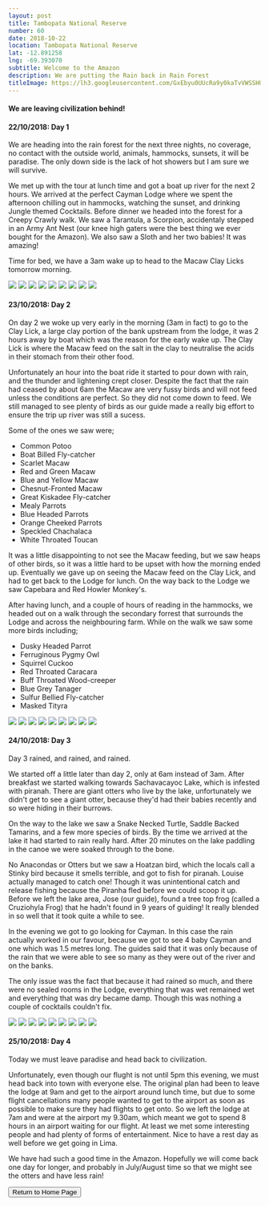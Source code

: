 ```yaml
---
layout: post
title: Tambopata National Reserve
number: 60
date: 2018-10-22
location: Tambopata National Reserve
lat: -12.891258
lng: -69.393070
subtitle: Welcome to the Amazon
description: We are putting the Rain back in Rain Forest
titleImage: https://lh3.googleusercontent.com/GxEbyu0UUcRa9y0kaTvVWSSHU1T-Hzlx5F7b3NZWmWgGMdfd_eedZu6bNCMGXgIcGf9ABUZ98pxofkWQRBKrTCEnOT7M6p9_qYOzfiq5lYkIo1X_rBTnNbZ6aU5jFSsixyhzWNAiiyQ=w2400
---
```


<h4>We are leaving civilization behind!</h4>

<h4>22/10/2018: Day 1</h4>

We are heading into the rain forest for the next three nights, no coverage, no contact with the outside world, animals, hammocks, sunsets, it will be paradise.
The only down side is the lack of hot showers but I am sure we will survive.

We met up with the tour at lunch time and got a boat up river for the next 2 hours. We arrived at the perfect Cayman Lodge where we spent the afternoon chilling out in hammocks, watching the sunset, and drinking Jungle themed Cocktails. 
Before dinner we headed into the forest for a Creepy Crawly walk. We saw a Tarantula, a Scorpion, accidentaly stepped in an Army Ant Nest (our knee high gaters were the best thing we ever bought for the Amazon). 
We also saw a Sloth and her two babies! It was amazing!

Time for bed, we have a 3am wake up to head to the Macaw Clay Licks tomorrow morning. 

<img src="https://lh3.googleusercontent.com/cLhkUBLtuKC5N_6R1QnVjIMGs1h_AvM6o8t1aGtfqwKrlaeR28I04eAEh2lLcgYNaKVHZsuYIO2Z99m8WcGb5O-BkOfxlRhisAQG8maCQL5je82NkpyiLz1QiNyYzzDvDAcvGnfK27E=w2400" class="image1">
<img src="https://lh3.googleusercontent.com/i04fQ6MLJWKEe-LE2v16NzUKQ9UKDubWJVoB1VlQSUm9emvSph_bv_epy4MhSKbpPHwV3vXM1-8sVpnnRnKp20lqBqb9gLZA9HGLJGgzIPa2uQgYFQwKqgfVPlhYBIhkZLFY6YhZuiQ=w2400" class="image1">
<img src="https://lh3.googleusercontent.com/1Ea5zo0YqZgZlY4NLYlOFB3-TsvDZqwJIMpPfxPbfndbE_UdSsKsecn6CV6b4prVaAHRrEKFUf1IRwiNIjSiIcZnIWDdwygbLpiOULGo4J83IptCJSn_YZwEOV8BLwTp4UurhgBJLrg=w2400" class="image1">
<img src="https://lh3.googleusercontent.com/0SWfcfN5mY3zu27cK-DAtDIEa5H5Kcj6h4paAabQyCixNDmm9FOZ0sufJacSszu_JyblIPq9FzfbFjHJ1ZRYTUMjCgleWo54CK1nTpuf4LfadH9sei7UeTvmE8BrPFm3TxM7_FtSn-8=w2400" class="image1">
<img src="https://lh3.googleusercontent.com/EOT2z38D6pXjMIfVZFgjukVGIa5sNkKM1mWNLanIwOrybuNqrkjUrOH1Sq1feAFn9au0xL7GSYYW_2Z11lCLW2ewqsIzhAud6cThk9p_7buz-rCeVKAyYWsuVYkGMRluBiOxPTqYmCc=w2400" class="image1">
<img src="https://lh3.googleusercontent.com/zP52FkOlVpASH-WyXidSgyv64y70v0k9leruN4Bzd_efmin-aGJWuf64OMXDZKEmfDjF9N2WxHkq5_kylEpB8CRhKBZ4Ly9d42zhf0kFoxn2jupTly25hdW2kX5xIduEDLy0mhXROKE=w2400" class="image1">
<img src="https://lh3.googleusercontent.com/NHoW98nXpRIMoSEkCNMsgBQnnPMndL5saiJbTnAF5LJPqdy1FHoWkOUYEkKi0m669KPZmiP8maN5SiU2WK1-OccmPyZH06ipuc8ObaamskklrJYDK65ITQwWi9-9YGNmh0UDkfbolB4=w2400" class="image1">
<img src="https://lh3.googleusercontent.com/Lei6uaOIjpocp3qPmu1SYSE-rje58xyXobq09dgXc-LhqWJhkmzRxKF7myDz-TN4OG4TqQ_bGgXs3xZvDInUQEggCAlFLqycHmZRrYBOdZ1z-ptFRdmgDoZybIJmWX_MNHhTyxMaJe4=w2400" class="image1">
<img src="https://lh3.googleusercontent.com/RizMhGjY3nxhD8c2mZFkhLNXyq3oqqnl02l0RlgExi_x4v3Z77L02mFI5uQnZmtwQJLtoCWbmuv6Jsl0HUCcEnuXWCB_E3c6jIbOFHOuuhetTivfEXsBI-jdemK15tEE3Beba3tGYMo=w2400" class="image1">

<h4>23/10/2018: Day 2</h4>

On day 2 we woke up very early in the morning (3am in fact) to go to the Clay Lick, a large clay portion of the bank upstream from the lodge,
it was 2 hours away by boat which was the reason for the early wake up. 
The Clay Lick is where the Macaw feed on the salt in the clay to neutralise the acids in their stomach from their other food. 

Unfortunately an hour into the boat ride it started to pour down with rain, and the thunder and lightening crept closer. Despite the fact that the rain had ceased by about 6am the Macaw are very fussy birds and will not feed unless
the conditions are perfect. So they did not come down to feed. 
We still managed to see plenty of birds as our guide made a really big effort to ensure the trip up river was still a sucess.

Some of the ones we saw were; 
* Common Potoo
* Boat Billed Fly-catcher
* Scarlet Macaw
* Red and Green Macaw
* Blue and Yellow Macaw
* Chesnut-Fronted Macaw
* Great Kiskadee Fly-catcher
* Mealy Parrots
* Blue Headed Parrots
* Orange Cheeked Parrots
* Speckled Chachalaca
* White Throated Toucan

It was a little disappointing to not see the Macaw feeding, but we saw heaps of other birds, so it was a little hard to be upset with how the morning ended up. 
Eventually we gave up on seeing the Macaw feed on the Clay Lick, and had to get back to the Lodge for lunch. On the way back to the Lodge 
we saw Capebara and Red Howler Monkey's. 

After having lunch, and a couple of hours of reading in the hammocks, we headed out on a walk through the secondary forrest that surrounds the 
Lodge and across the neighbouring farm. While on the walk we saw some more birds including;
* Dusky Headed Parrot 
* Ferruginous Pygmy Owl
* Squirrel Cuckoo
* Red Throated Caracara
* Buff Throated Wood-creeper
* Blue Grey Tanager
* Sulfur Bellied Fly-catcher
* Masked Tityra

<img src="https://lh3.googleusercontent.com/RSxQC3ZBk6ugGq-GusKh-0_kjmBjjUAyZaPxdY3Bjo1IhP8qo30jWLoQwnCtammzKOyVxsI6xR_RfBFEqpS9k_plabSZXFEwkuBsMfEU-pvVq7a0EUKO_uO5URwXfaI7-557S0Z_248=w2400" class="image1">
<img src="https://lh3.googleusercontent.com/4kOaz7vq2MPxfyLoQefI0k2X5daURM-0MInXBXfwTNT7PKvYuwvMskOcXvXZ2uR0EpAG_DsmM2icFuZHTrRp_twqDZnnu2084tiHa1HMgrff7O3hw2C2qqM4BNILm_k_6oJ2R5fSaMM=w2400" class="image1">
<img src="https://lh3.googleusercontent.com/0h2YCyz9BdFM36tW0qXDvQrwwsysLWGkDa9gGaG_UI9egYzSJazP3tHQ4CmyPBuMjqK5fuDNB1Tiun2zUdRQbmHW4nigDKqIjF1mpZr7kNZDphAxC0DENLpvYYlht7eVyFx_dZ6YgWg=w2400" class="image1">
<img src="https://lh3.googleusercontent.com/c0tu7-MqMd3f35kV56xYz3I9hlg040uLlhpbJ25TnGfk5YcHscklVZYphRQe61J_1qOfhnl5mbevCWdH8aAPnuw-A12WdrGRQh1U7FiQDhOtmaRPF_zclyXuZmfhJOVIRnxA5516vcs=w2400" class="image1">
<img src="https://lh3.googleusercontent.com/E1jLg4Anl8Q5TCLs1oJF65lJJmINStRTo01sKZgE4pBgnGGyZvV0UHyzIYZNEsdxIWWDvADtr4Bftriu1En8FMA6INGBL_BHXqJ4W4jbfilgju43qkUyNMHr_p8cXTb4A8Izz7yBtFI=w2400" class="image1">
<img src="https://lh3.googleusercontent.com/qlvF7YA1U7I9HtOjCzejHWwDMypaokKqkN8xTahS2QyKkL0aad6HGUU5G2APfVwy3EGueR8dUWnSSpwuWpjEU02XmG8VJ5XxX-3G2yn-niv2cjrvhHDSF16fh7d4bZkHYFjJtwNsS0w=w2400" class="image1">
<img src="https://lh3.googleusercontent.com/oWH7KXKSpLPAWQU5SfSCt7SW20aCLCY23J-YKNTEg8Q2NJsbizNb0MZOGG0W22SIgPbSvf4mLeknoQ4UY1fMqxWplvPfbw9oiCsRfmIlSs0h76U_q4HOMyEzO1ws4IojKWfLLSToMww=w2400" class="image1">
<img src="https://lh3.googleusercontent.com/mLQSvc3J_Tr160HnKYgr6VJ3F5a-96Q-8RcpP-1NHwBn-2OyxnZrADYe1nSJXUL02aP8zgBKj5gAglbo1BZQ42cbmBsUU55KNGM0vhb1YDTlYA5XBxqMe-uow8z67OGhu9FitT3hHCU=w2400" class="image1">
<img src="https://lh3.googleusercontent.com/mIZDiEJ1bqDZCWShnqvXgn70W_RfW0xjZbfqfyOlUpN2_m_-8tSMrO6ajKR5HSJRwAWHbLGvr2pzLZfHWSqplAdOH6VME30wyJAvC1JvuuGeqGPWyc0P8oeArctsFR7f8a-TkF5OBDk=w2400" class="image1">

<h4>24/10/2018: Day 3</h4>

Day 3 rained, and rained, and rained. 

We started off a little later than day 2, only at 6am instead of 3am. After breakfast we started walking
towards Sachavacayoc Lake, which is infested with piranah. There are giant otters who live by the lake, unfortunately we didn't get to see a giant otter, because
they'd had their babies recently and so were hiding in their burrows. 

On the way to the lake we saw a Snake Necked Turtle, Saddle Backed Tamarins, and a few more species of birds. 
By the time we arrived at the lake it had started to rain really hard. After 20 minutes on the lake paddling in the canoe we were soaked through to the bone. 

No Anacondas or Otters but we saw a Hoatzan bird, which the locals call a Stinky bird because it smells terrible, and got to fish for piranah. 
Louise actually managed to catch one! Though it was unintentional catch and release fishing because the Piranha fled before we could scoop it up. 
Before we left the lake area, Jose (our guide), found a tree top frog (called a Cruziohyla Frog) that he hadn't found in 9 years of guiding! It really blended in
so well that it took quite a while to see. 

In the evening we got to go looking for Cayman. In this case the rain actually worked in our favour, because we got to see 4 baby Cayman 
and one which was 1.5 metres long. The guides said that it was only because of the rain that we were able to see so many as they were out of the river and on the banks.

The only issue was the fact that because it had rained so much, and there were no sealed rooms in the Lodge, everything that was wet remained wet and everything
that was dry became damp. Though this was nothing a couple of cocktails couldn't fix. 

<img src="https://lh3.googleusercontent.com/hWXJAiH2ALJkKfrsYXuIJHNtruRvye0NeMhSy-5JEPhVGWE6YsI4bCrdujndoaA9KHsh7IxmqdAe_EyBL-wyMiYdxo1NniJygq0Sem-_CDI9_x0CuOO3sZ71_su_T1wKx3Ne7CHBhSs=w2400" class="image1">
<img src="https://lh3.googleusercontent.com/mD9NX_oKx-d081fE7Vm1ty8y_QYI6y7TnjNRpS_ZpQmhugvrEKDr7qC1haNHs5SCBaFrjfrOUgQJi-9nSucsvjMjrt1z7ryLXLQzGNGQA-IzsUYRyC9E7kwYgiyh_Xqa-epyZDBcaDE=w2400" class="image1">
<img src="https://lh3.googleusercontent.com/B7YtTFPxa_bQQj-_37MKrF7HsxFFgGsM9qNCwa5M_aRGwHPDwPh0Wj9wr-kr41CjSB2cARZiN1hiOIAVMw2PMZeWDMB31sjtdvJEveyv9WnpRGk7gtEBd3ms0gWKIWkdylP9-WvfcuY=w2400" class="image1">
<img src="https://lh3.googleusercontent.com/2A0cYB9f8BBYOUz9mKVzp8b7h64MbALhsYN3Waso2WUoL_KoSxCsNRIm8Cu5MFj-R9K8KWwH0iqRi1Orb-9YrjZNh9bkTIIeawhSW3JpVMZyUdgCsg-gHF21IT5ZEK1Gg9PjtejDK9U=w2400" class="image1">
<img src="https://lh3.googleusercontent.com/OCtkVbVJWmA0FavPgMDUrbymo9WbmLsmbwWq2RKmj7oSt1Q506ySywpfvRVYpJ5tmzNmwr45dboA4ECFwIsPs8IfFwtbUF1HWJ5qOp3HjCPPBT5qBUXznVU5WgbiGncq12LMMUCR0Z0=w2400" class="image1">
<img src="https://lh3.googleusercontent.com/BqlMH8-0RS-4VPr5XI0Px5peR3CyrNed_xS1MeFJn1NVNpQAjpwlxI7yrEBNbO1W8E5MHcjJMI1REuCW4f1JyQlalqWCywFHEXZ3upHwoPvkfDplmaqEao1MrN2pioF9kN4ik4d46S0=w2400" class="image1">
<img src="https://lh3.googleusercontent.com/phsDo4a_63eiPkduDOaVROTVVmEJ52mTi4tJB6QynQR1XqupvTfzE73G_MK8-w-BV4sLQECJeAruzJM18jhf_dHNknG1XT-bZJi6iqhseHfb6I09NOpibVB3d91M3Kpnv4HFs8L0pQk=w2400" class="image1">
<img src="https://lh3.googleusercontent.com/BFtvEXgVg4fAr0-qgHD_7rnIid5guPG3iBr5XbvBzZrg8rU1zMj9K3JysRRVpkBQmG7N2-bnBviknZBKe0zjvQidcvUSP_iya2Z4_tPcd3iD5-isemQuBo5yUWvrCuBjyOmG67TAy0U=w2400" class="image1">
<img src="https://lh3.googleusercontent.com/l9ed3xR5yrbKHw9SUB6QZIgrLvwMW7mOXiF59TRA9YR5Tjgtn_q0uIkXGgf393DlebE7s60At1QHa0jxqHfisrbThH4DC8Hibf2yLDcAQvhjp6LSRhx_YgzIVqn7J4ceuIGVGeaVwfc=w2400" class="image1">

<h4>25/10/2018: Day 4</h4>

Today we must leave paradise and head back to civilization. 

Unfortunately, even though our flught is not until 5pm this evening, we must head back into town with everyone else. 
The original plan had been to leave the lodge at 9am and get to the airport around lunch time, but due to some flight cancellations many people wanted to get to the airport as soon as possible to make sure they had flights to get onto. 
So we left the lodge at 7am and were at the airport my 9.30am, which meant we got to spend 8 hours in an airport waiting for our flight. 
At least we met some interesting people and had plenty of forms of entertainment. Nice to have a rest day as well before we get going in Lima. 

We have had such a good time in the Amazon. Hopefully we will come back one day for longer, and probably in July/August time so that we might see the otters and have less rain!

<div class="wrapper">
  <input type="button" class="button" value="Return to Home Page" onclick="self.close()">
</div>

